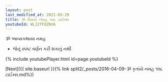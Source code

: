 ```yaml
---
layout: post
last_modified_at: 2021-03-29
title: ૐ વિરાય નમહ ૧૦૮ ટાઈમ્સ
youtubeId: WLJ2TFQZNVA
---
```

 
 
 ૐ આવ્યકથાયા નમહ  
 
 -  જેનું સ્પષ્ટ વર્ણન કરી શકાતું નથી 
 
  
 
  
 
 
 
 
 
 


{% include youtubePlayer.html id=page.youtubeId %}
 
[Next]({{ site.baseurl }}{% link  split2/_posts/2016-04-09-ૐ કૃતાંયે નમહ ૧૦૮ ટાઈમ્સ.md%})
 
